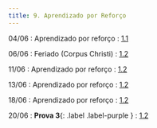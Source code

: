 ```yaml
---
title: 9. Aprendizado por Reforço
---
```


04/06
: Aprendizado por reforço
  : [1.1](#)

06/06
: Feriado (Corpus Christi)
  : [1.2](#)

11/06
: Aprendizado por reforço
  : [1.2](#)

13/06
: Aprendizado por reforço
  : [1.2](#)

18/06
: Aprendizado por reforço
  : [1.2](#)

20/06
: **Prova 3**{: .label .label-purple }
  : [1.2](#)
  